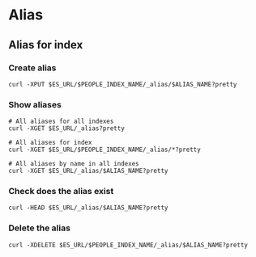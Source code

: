#  Alias

## Alias for index
### Create alias
```
curl -XPUT $ES_URL/$PEOPLE_INDEX_NAME/_alias/$ALIAS_NAME?pretty
```
### Show aliases
```
# All aliases for all indexes
curl -XGET $ES_URL/_alias?pretty

# All aliases for index
curl -XGET $ES_URL/$PEOPLE_INDEX_NAME/_alias/*?pretty

# All aliases by name in all indexes
curl -XGET $ES_URL/_alias/$ALIAS_NAME?pretty
```

### Check does the alias exist
```
curl -HEAD $ES_URL/_alias/$ALIAS_NAME?pretty
```

### Delete the alias
```
curl -XDELETE $ES_URL/$PEOPLE_INDEX_NAME/_alias/$ALIAS_NAME?pretty
```
